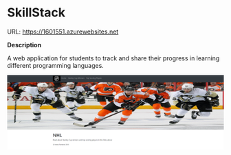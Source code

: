 # SkillStack

URL: <a>https://1601551.azurewebsites.net</a>

<strong>Description</strong>

A web application for students to track and share their progress in learning different programming languages.

<img src="https://github.com/matiasrantanen/siteDemo/blob/master/images/image1.PNG" width="600">
